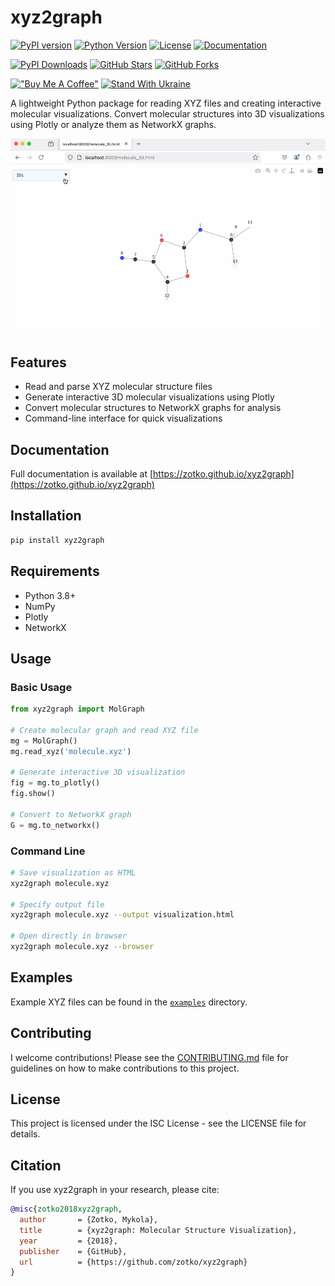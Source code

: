 # xyz2graph

[![PyPI version](https://img.shields.io/pypi/v/xyz2graph.svg)](https://pypi.org/project/xyz2graph/)
[![Python Version](https://img.shields.io/pypi/pyversions/xyz2graph.svg)](https://pypi.org/project/xyz2graph/)
[![License](https://img.shields.io/github/license/zotko/xyz2graph.svg)](https://github.com/zotko/xyz2graph/blob/master/LICENSE)
[![Documentation](https://img.shields.io/badge/docs-mkdocs-blue)](https://zotko.github.io/xyz2graph)

[![PyPI Downloads](https://static.pepy.tech/badge/xyz2graph/month)](https://pepy.tech/projects/xyz2graph)
[![GitHub Stars](https://img.shields.io/github/stars/zotko/xyz2graph)](https://github.com/zotko/xyz2graph/stargazers)
[![GitHub Forks](https://img.shields.io/github/forks/zotko/xyz2graph)](https://github.com/zotko/xyz2graph/network/members)

[!["Buy Me A Coffee"](https://img.shields.io/badge/Buy%20Me%20a%20Coffee-ffdd00?style=flat&logo=buy-me-a-coffee&logoColor=black)](https://www.buymeacoffee.com/mykola_zotko)
[![Stand With Ukraine](https://img.shields.io/badge/Stand%20With-Ukraine-FFD500?style=flat&labelColor=005BBB)](https://stand-with-ukraine.pp.ua)

A lightweight Python package for reading XYZ files and creating interactive molecular visualizations. Convert molecular structures into 3D visualizations using Plotly or analyze them as NetworkX graphs.

<div align="center">
 <img src="https://raw.githubusercontent.com/zotko/xyz2graph/main/.github/images/mol.gif" width="1024">
</div>

## Features

- Read and parse XYZ molecular structure files
- Generate interactive 3D molecular visualizations using Plotly
- Convert molecular structures to NetworkX graphs for analysis
- Command-line interface for quick visualizations

## Documentation

Full documentation is available at [https://zotko.github.io/xyz2graph](https://zotko.github.io/xyz2graph)

## Installation

```bash
pip install xyz2graph
```


## Requirements

- Python 3.8+
- NumPy
- Plotly
- NetworkX

## Usage

### Basic Usage

```python
from xyz2graph import MolGraph

# Create molecular graph and read XYZ file
mg = MolGraph()
mg.read_xyz('molecule.xyz')

# Generate interactive 3D visualization
fig = mg.to_plotly()
fig.show()

# Convert to NetworkX graph
G = mg.to_networkx()
```

### Command Line

```bash
# Save visualization as HTML
xyz2graph molecule.xyz

# Specify output file
xyz2graph molecule.xyz --output visualization.html

# Open directly in browser
xyz2graph molecule.xyz --browser
```

## Examples

Example XYZ files can be found in the [`examples`](https://github.com/zotko/xyz2graph/tree/main/examples/) directory.

## Contributing

I welcome contributions! Please see the [CONTRIBUTING.md](https://github.com/zotko/xyz2graph/tree/main/CONTRIBUTING.md) file for guidelines on how to make contributions to this project.

## License

This project is licensed under the ISC License - see the LICENSE file for details.

## Citation
If you use xyz2graph in your research, please cite:

```bibtex
@misc{zotko2018xyz2graph,
  author       = {Zotko, Mykola},
  title        = {xyz2graph: Molecular Structure Visualization},
  year         = {2018},
  publisher    = {GitHub},
  url          = {https://github.com/zotko/xyz2graph}
}
```
